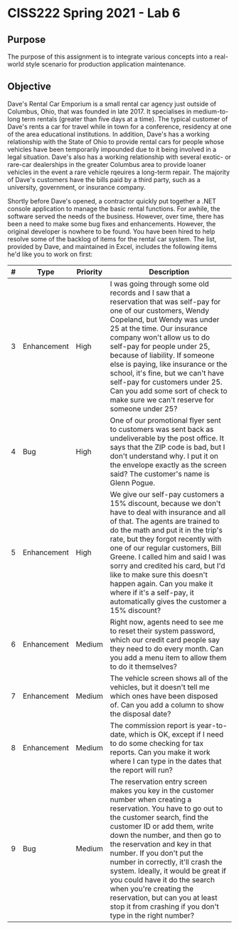 # CISS222 Spring 2021 - Lab 6

## Purpose
The purpose of this assignment is to integrate various concepts into a real-world style scenario for production application maintenance.

## Objective
Dave's Rental Car Emporium is a small rental car agency just outside of Columbus, Ohio, that was founded in late 2017. It specialises in medium-to-long term rentals (greater than five days at a time). The typical customer of Dave's rents a car for travel while in town for a conference, residency at one of the area educational institutions. In addition, Dave's has a working relationship with the State of Ohio to provide rental cars for people whose vehicles have been temporarily impounded due to it being involved in a legal situation. Dave's also has a working relationship with several exotic- or rare-car dealerships in the greater Columbus area to provide loaner vehicles in the event a rare vehicle rqeuires a long-term repair. The majority of Dave's customers have the bills paid by a third party, such as a university, government, or insurance company.

Shortly before Dave's opened, a contractor quickly put together a .NET console application to manage the basic rental functions. For awhile, the software served the needs of the business. However, over time, there has been a need to make some bug fixes and enhancements. However, the original developer is nowhere to be found. You have been hired to help resolve some of the backlog of items for the rental car system. The list, provided by Dave, and maintained in Excel, includes the following items he'd like you to work on first:


|# | Type        | Priority | Description |
|--|-------------|----------|-------------|
|3| Enhancement | High     | I was going through some old records and I saw that a reservation that was self-pay for one of our customers, Wendy Copeland, but Wendy was under 25 at the time. Our insurance company won't allow us to do self-pay for people under 25, because of liability. If someone else is paying, like insurance or the school, it's fine, but we can't have self-pay for customers under 25. Can you add some sort of check to make sure we can't reserve for someone under 25? |
|4| Bug         | High     | One of our promotional flyer sent to customers was sent back as undeliverable by the post office. It says that the ZIP code is bad, but I don't understand why. I put it on the envelope exactly as the screen said? The customer's name is Glenn Pogue.|
|5| Enhancement | High     | We give our self-pay customers a 15% discount, because we don't have to deal with insurance and all of that. The agents are trained to do the math and put it in the trip's rate, but they forgot recently with one of our regular customers, Bill Greene. I called him and said I was sorry and credited his card, but I'd like to make sure this doesn't happen again. Can you make it where if it's a self-pay, it automatically gives the customer a 15% discount? |
|6| Enhancement | Medium   | Right now, agents need to see me to reset their system password, which our credit card people say they need to do every month. Can you add a menu item to allow them to do it themselves? |
|7| Enhancement | Medium   | The vehicle screen shows all of the vehicles, but it doesn't tell me which ones have been disposed of. Can you add a column to show the disposal date? |
|8| Enhancement | Medium   | The commission report is year-to-date, which is OK, except if I need to do some checking for tax reports. Can you make it work where I can type in the dates that the report will run? |
|9| Bug         | Medium   | The reservation entry screen makes you key in the customer number when creating a reservation. You have to go out to the customer search, find the customer ID or add them, write down the number, and then go to the reservation and key in that number. If you don't put the number in correctly, it'll crash the system. Ideally, it would be great if you could have it do the search when you're creating the reservation, but can you at least stop it from crashing if you don't type in the right number? |

